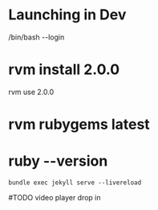 # Launching in Dev

/bin/bash --login
# rvm install 2.0.0
rvm use 2.0.0
# rvm rubygems latest
# ruby --version

`bundle exec jekyll serve --livereload`


#TODO
video player drop in
<!-- fix lightbox -->
<!-- fix links on homepage -->
